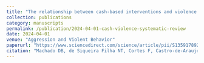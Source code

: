 ```yaml
---
title: "The relationship between cash-based interventions and violence: A systematic review and evidence map"
collection: publications
category: manuscripts
permalink: /publication/2024-04-01-cash-violence-systematic-review
date: 2024-04-01
venue: "Aggression and Violent Behavior"
paperurl: "https://www.sciencedirect.com/science/article/pii/S1359178923000964"
citation: "Machado DB, de Siqueira Filha NT, Cortes F, Castro-de-Araujo LFS, Alves FJO, Ramos D, Xavier EF, Zanghelini F, Rudgard WE, Humphreys DK, Barreto ML (2024) The relationship between cash-based interventions and violence: A systematic review and evidence map. Aggression and Violent Behavior."
---
```

